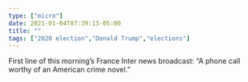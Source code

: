 ```yaml
---
type: ["micro"]
date: 2021-01-04T07:39:13-05:00
title: ""
tags: ["2020 election","Donald Trump","elections"]
---
```

First line of this morning’s France Inter news broadcast: “A phone call worthy of an American crime novel.”
